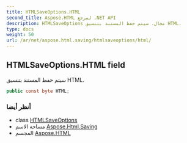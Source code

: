 ```yaml
---
title: HTMLSaveOptions.HTML
second_title: Aspose.HTML لمرجع .NET API
description: HTMLSaveOptions مجال. سيتم حفظ المستند بتنسيق HTML.
type: docs
weight: 50
url: /ar/net/aspose.html.saving/htmlsaveoptions/html/
---
```

## HTMLSaveOptions.HTML field

سيتم حفظ المستند بتنسيق HTML.

```csharp
public const byte HTML;
```

### أنظر أيضا

* class [HTMLSaveOptions](../)
* مساحة الاسم [Aspose.Html.Saving](../../htmlsaveoptions/)
* المجسم [Aspose.HTML](../../../)


